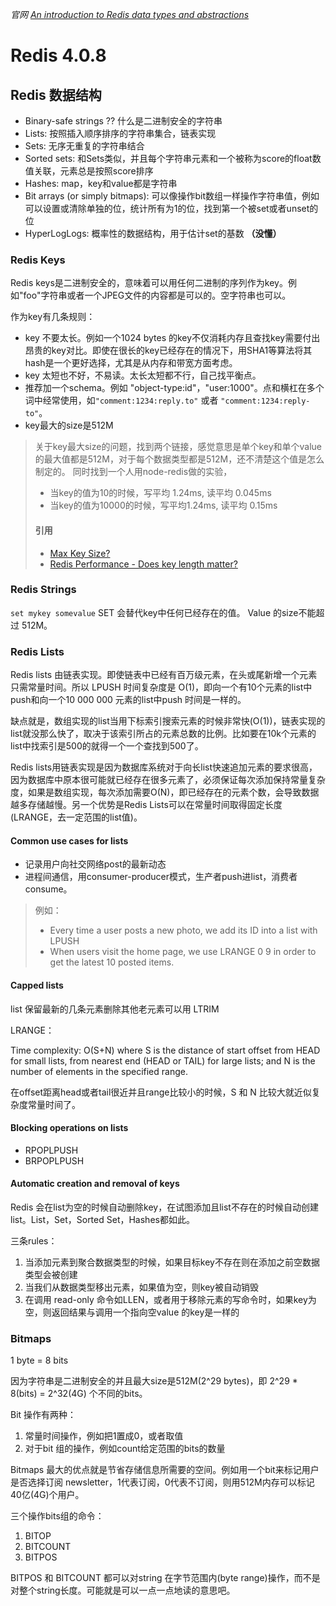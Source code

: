 *官网 [An introduction to Redis data types and abstractions](https://redis.io/topics/data-types-intro)*

# Redis 4.0.8

## Redis 数据结构

* Binary-safe strings ?? 什么是二进制安全的字符串
* Lists: 按照插入顺序排序的字符串集合，链表实现
* Sets: 无序无重复的字符串结合
* Sorted sets: 和Sets类似，并且每个字符串元素和一个被称为score的float数值关联，元素总是按照score排序
* Hashes: map，key和value都是字符串
* Bit arrays (or simply bitmaps): 可以像操作bit数组一样操作字符串值，例如可以设置或清除单独的位，统计所有为1的位，找到第一个被set或者unset的位
* HyperLogLogs: 概率性的数据结构，用于估计set的基数 **（没懂）**

### Redis Keys
Redis keys是二进制安全的，意味着可以用任何二进制的序列作为key。例如"foo"字符串或者一个JPEG文件的内容都是可以的。空字符串也可以。

作为key有几条规则：
* key 不要太长。例如一个1024 bytes 的key不仅消耗内存且查找key需要付出昂贵的key对比。即使在很长的key已经存在的情况下，用SHA1等算法将其hash是一个更好选择，尤其是从内存和带宽方面考虑。
* key 太短也不好，不易读。太长太短都不行，自己找平衡点。
* 推荐加一个schema。例如 "object-type:id"，"user:1000"。点和横杠在多个词中经常使用，如`"comment:1234:reply.to"` 或者 `"comment:1234:reply-to"`。
* key最大的size是512M

> 关于key最大size的问题，找到两个链接，感觉意思是单个key和单个value的最大值都是512M，对于每个数据类型都是512M，还不清楚这个值是怎么制定的。
同时找到一个人用node-redis做的实验，
> * 当key的值为10的时候，写平均 1.24ms, 读平均 0.045ms
> * 当key的值为10000的时候，写平均1.24ms, 读平均 0.15ms
> #### 引用
> * [Max Key Size?](https://groups.google.com/forum/#!topic/redis-db/HH4z-8mHNLM)
> * [Redis Performance - Does key length matter?](http://adamnengland.com/2012/11/15/redis-performance-does-key-length-matter/)

### Redis Strings
`set mykey somevalue`
SET 会替代key中任何已经存在的值。
Value 的size不能超过 512M。

### Redis Lists
Redis lists 由链表实现。即使链表中已经有百万级元素，在头或尾新增一个元素只需常量时间。所以 LPUSH 时间复杂度是 O(1)，即向一个有10个元素的list中push和向一个10 000 000 元素的list中push 时间是一样的。

缺点就是，数组实现的list当用下标索引搜索元素的时候非常快(O(1))，链表实现的list就没那么快了，取决于该索引所占的元素总数的比例。比如要在10k个元素的list中找索引是500的就得一个一个查找到500了。

Redis lists用链表实现是因为数据库系统对于向长list快速追加元素的要求很高，因为数据库中原本很可能就已经存在很多元素了，必须保证每次添加保持常量复杂度，如果是数组实现，每次添加需要O(N)，即已经存在的元素个数，会导致数据越多存储越慢。另一个优势是Redis Lists可以在常量时间取得固定长度(LRANGE，去一定范围的list值)。

#### Common use cases for lists
* 记录用户向社交网络post的最新动态
* 进程间通信，用consumer-producer模式，生产者push进list，消费者consume。
> 例如：
> * Every time a user posts a new photo, we add its ID into a list with LPUSH
> * When users visit the home page, we use LRANGE 0 9 in order to get the latest 10 posted items.

#### Capped lists
list 保留最新的几条元素删除其他老元素可以用 LTRIM


LRANGE：

Time complexity: O(S+N) where S is the distance of start offset from HEAD for small lists, from nearest end (HEAD or TAIL) for large lists; and N is the number of elements in the specified range.

在offset距离head或者tail很近并且range比较小的时候，S 和 N 比较大就近似复杂度常量时间了。

#### Blocking operations on lists

* RPOPLPUSH
* BRPOPLPUSH

#### Automatic creation and removal of keys
Redis 会在list为空的时候自动删除key，在试图添加且list不存在的时候自动创建list。List，Set，Sorted Set，Hashes都如此。

三条rules：
 1. 当添加元素到聚合数据类型的时候，如果目标key不存在则在添加之前空数据类型会被创建
 2. 当我们从数据类型移出元素，如果值为空，则key被自动销毁
 3. 在调用 read-only 命令如LLEN，或者用于移除元素的写命令时，如果key为空，则返回结果与调用一个指向空value 的key是一样的
 

### Bitmaps
1 byte = 8 bits

因为字符串是二进制安全的并且最大size是512M(2^29 bytes)，即 2^29 * 8(bits) = 2^32(4G) 个不同的bits。

Bit 操作有两种：

 1. 常量时间操作，例如把1置成0，或者取值
 2. 对于bit 组的操作，例如count给定范围的bits的数量

Bitmaps 最大的优点就是节省存储信息所需要的空间。例如用一个bit来标记用户是否选择订阅 newsletter，1代表订阅，0代表不订阅，则用512M内存可以标记40亿(4G)个用户。

三个操作bits组的命令：
 1. BITOP
 2. BITCOUNT
 3. BITPOS

BITPOS 和 BITCOUNT 都可以对string 在字节范围内(byte range)操作，而不是对整个string长度。可能就是可以一点一点地读的意思吧。

